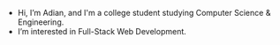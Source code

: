 - Hi, I’m Adian, and I'm a college student studying Computer Science & Engineering.
- I’m interested in Full-Stack Web Development.
<!---
adian12/adian12 is a ✨ special ✨ repository because its `README.md` (this file) appears on your GitHub profile.
You can click the Preview link to take a look at your changes.
--->
